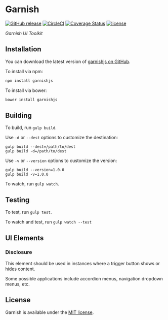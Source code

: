 # Garnish

[![GitHub release](https://img.shields.io/github/release/pixelandtonic/garnishjs.svg?maxAge=3600)](https://github.com/pixelandtonic/garnishjs/releases)
[![CircleCI](https://img.shields.io/circleci/project/pixelandtonic/garnishjs.svg?maxAge=3600)](https://circleci.com/gh/pixelandtonic/garnishjs)
[![Coverage Status](https://coveralls.io/repos/github/pixelandtonic/garnishjs/badge.svg)](https://coveralls.io/github/pixelandtonic/garnishjs)
[![license](https://img.shields.io/github/license/pixelandtonic/garnishjs.svg?maxAge=3600)](LICENSE)

*Garnish UI Toolkit*

## Installation

You can download the latest version of [garnishjs on GitHub](https://github.com/pixelandtonic/garnishjs/releases/latest).

To install via npm:

```bash
npm install garnishjs
```

To install via bower:

```bash
bower install garnishjs
```

## Building

To build, run `gulp build`.

Use `-d` or `--dest` options to customize the destination:

	gulp build --dest=/path/to/dest
	gulp build -d=/path/to/dest
	
Use `-v` or `--version` options to customize the version:

	gulp build --version=1.0.0
	gulp build -v=1.0.0

To watch, run `gulp watch`.

## Testing

To test, run `gulp test`.

To watch and test, run `gulp watch --test`

## UI Elements
### Disclosure
This element should be used in instances where a trigger button shows or hides content. 

Some possible applications include accordion menus, navigation dropdown menus, etc.


## License

Garnish is available under the [MIT license](LICENSE).

